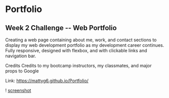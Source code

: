# Portfolio
## Week 2 Challenge -- Web Portfolio
Creating a web page containing about me, work, and contact sections to display my web development portfolio as my development career continues. Fully responsive, designed with flexbox, and with clickable links and navigation bar.

Credits
Credits to my bootcamp instructors, my classmates, and major props to Google

Link: https://mattyg6.github.io/Portfolio/

! [screenshot](Images/Portfolio-Page-Screenshot.png)